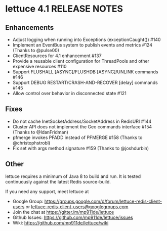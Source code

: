 # lettuce 4.1 RELEASE NOTES

Enhancements
------------
* Adjust logging when running into Exceptions (exceptionCaught()) #140
* Implement an EventBus system to publish events and metrics #124 (Thanks to @pulse00)
* ClientResources for 4.1 enhancement #137
* Provide a reusable client configuration for ThreadPools and other expensive resources #110
* Support FLUSHALL [ASYNC]/FLUSHDB [ASYNC]/UNLINK commands #146
* Support DEBUG RESTART/CRASH-AND-RECOVER [delay] commands #145
* Allow control over behavior in disconnected state #121

Fixes
-----
* Do not cache InetSocketAddress/SocketAddress in RedisURI #144
* Cluster API does not implement the Geo commands interface #154 (Thanks to @IdanFridman)
* pfmerge invokes PFADD instead of PFMERGE #158 (Thanks to @christophstrobl)
* Fix set with args method signature #159 (Thanks to @joshdurbin)

Other
------


lettuce requires a minimum of Java 8 to build and run. It is tested continuously against the latest Redis source-build.

If you need any support, meet lettuce at

* Google Group: https://groups.google.com/d/forum/lettuce-redis-client-users
                or lettuce-redis-client-users@googlegroups.com
* Join the chat at https://gitter.im/mp911de/lettuce
* Github Issues: https://github.com/mp911de/lettuce/issues
* Wiki: https://github.com/mp911de/lettuce/wiki